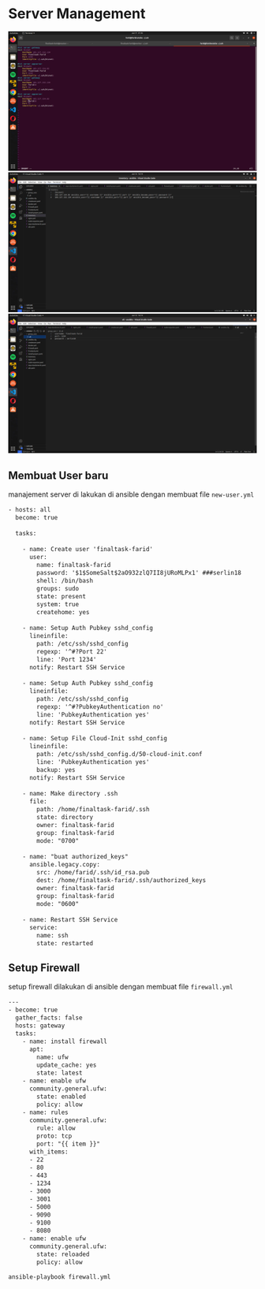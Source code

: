 # Server Management

![enter image description here](./images/ssh%20config.png)
![enter image description here](./images/inventoryansible.png)
![enter image description here](./images/varsansible.png)

## Membuat User baru

manajement server di lakukan di ansible dengan membuat file ```new-user.yml```

```
- hosts: all
  become: true

  tasks:

    - name: Create user 'finaltask-farid'
      user:
        name: finaltask-farid
        password: '$1$SomeSalt$2aO932zlQ7II8jURoMLPx1' ###serlin18
        shell: /bin/bash
        groups: sudo
        state: present
        system: true
        createhome: yes

    - name: Setup Auth Pubkey sshd_config
      lineinfile:
        path: /etc/ssh/sshd_config
        regexp: '^#?Port 22'
        line: 'Port 1234'
      notify: Restart SSH Service

    - name: Setup Auth Pubkey sshd_config
      lineinfile:
        path: /etc/ssh/sshd_config
        regexp: '^#?PubkeyAuthentication no'
        line: 'PubkeyAuthentication yes'
      notify: Restart SSH Service

    - name: Setup File Cloud-Init sshd_config
      lineinfile:
        path: /etc/ssh/sshd_config.d/50-cloud-init.conf
        line: 'PubkeyAuthentication yes'
        backup: yes
      notify: Restart SSH Service

    - name: Make directory .ssh
      file:
        path: /home/finaltask-farid/.ssh
        state: directory
        owner: finaltask-farid
        group: finaltask-farid
        mode: "0700"

    - name: "buat authorized_keys"
      ansible.legacy.copy:
        src: /home/farid/.ssh/id_rsa.pub
        dest: /home/finaltask-farid/.ssh/authorized_keys
        owner: finaltask-farid
        group: finaltask-farid
        mode: "0600"

    - name: Restart SSH Service
      service:
        name: ssh
        state: restarted
```

## Setup Firewall

setup firewall dilakukan di ansible dengan membuat file ```firewall.yml```

```
---
- become: true
  gather_facts: false
  hosts: gateway
  tasks:
    - name: install firewall
      apt:
        name: ufw
        update_cache: yes
        state: latest
    - name: enable ufw
      community.general.ufw:
        state: enabled
        policy: allow
    - name: rules
      community.general.ufw:
        rule: allow
        proto: tcp
        port: "{{ item }}"
      with_items:
      - 22
      - 80
      - 443
      - 1234
      - 3000
      - 3001
      - 5000
      - 9090
      - 9100
      - 8080
    - name: enable ufw
      community.general.ufw:
        state: reloaded
        policy: allow
```
```
ansible-playbook firewall.yml
```